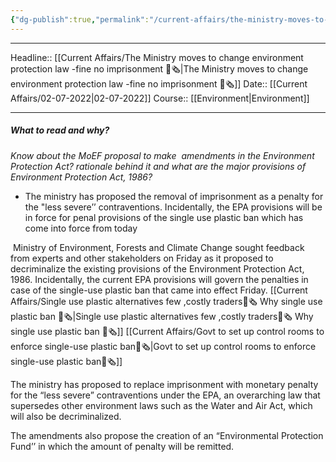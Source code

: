 ```yaml
---
{"dg-publish":true,"permalink":"/current-affairs/the-ministry-moves-to-change-environment-protection-law-fine-no-imprisonment/","dgHomeLink":true,"dgPassFrontmatter":false}
---
```


----
Headline:: [[Current Affairs/The Ministry  moves to change environment protection law -fine no imprisonment 📰🗞️|The Ministry  moves to change environment protection law -fine no imprisonment 📰🗞️]]
Date:: [[Current Affairs/02-07-2022|02-07-2022]]
Course:: [[Environment|Environment]] 

----
##### What to read and why? 


_Know about the MoEF proposal to make  amendments in the Environment Protection Act? rationale behind it and what are the major provisions of Environment Protection Act, 1986?_

- The ministry has proposed the removal of imprisonment as a penalty for the "less severe’’ contraventions. Incidentally, the EPA provisions will be in force for penal provisions of the single use plastic ban which has come into force from today

 Ministry of Environment, Forests and Climate Change sought feedback from experts and other stakeholders on Friday as it proposed to decriminalize the existing provisions of the Environment Protection Act, 1986.
Incidentally, the current EPA provisions will govern the penalties in case of the single-use plastic ban that came into effect Friday.
[[Current Affairs/Single use plastic alternatives few ,costly traders📰🗞️ Why single use plastic ban 📰🗞️|Single use plastic alternatives few ,costly traders📰🗞️ Why single use plastic ban 📰🗞️]]
[[Current Affairs/Govt to set up control rooms to enforce single-use plastic ban📰🗞️|Govt to set up control rooms to enforce single-use plastic ban📰🗞️]]

The ministry has proposed to replace imprisonment with monetary penalty for the “less severe” contraventions under the EPA, an overarching law that supersedes other environment laws such as the Water and Air Act, which will also be decriminalized.

The amendments also propose the creation of an “Environmental Protection Fund’’ in which the amount of penalty will be remitted.




